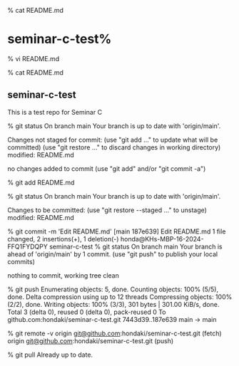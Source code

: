 % cat README.md 
# seminar-c-test%      
 
% vi README.md 

% cat README.md 
## seminar-c-test
This is a test repo for Seminar C

% git status
On branch main
Your branch is up to date with 'origin/main'.

Changes not staged for commit:
  (use "git add <file>..." to update what will be committed)
  (use "git restore <file>..." to discard changes in working directory)
	modified:   README.md

no changes added to commit (use "git add" and/or "git commit -a")

% git add README.md 

% git status
On branch main
Your branch is up to date with 'origin/main'.

Changes to be committed:
  (use "git restore --staged <file>..." to unstage)
	modified:   README.md

% git commit -m 'Edit README.md'
[main 187e639] Edit README.md
 1 file changed, 2 insertions(+), 1 deletion(-)
honda@KHs-MBP-16-2024-FFQ1FYDQPY seminar-c-test % git status
On branch main
Your branch is ahead of 'origin/main' by 1 commit.
  (use "git push" to publish your local commits)

nothing to commit, working tree clean

% git push
Enumerating objects: 5, done.
Counting objects: 100% (5/5), done.
Delta compression using up to 12 threads
Compressing objects: 100% (2/2), done.
Writing objects: 100% (3/3), 301 bytes | 301.00 KiB/s, done.
Total 3 (delta 0), reused 0 (delta 0), pack-reused 0
To github.com:hondaki/seminar-c-test.git
   7443d39..187e639  main -> main

% git remote -v
origin	git@github.com:hondaki/seminar-c-test.git (fetch)
origin	git@github.com:hondaki/seminar-c-test.git (push)


% git pull
Already up to date.
